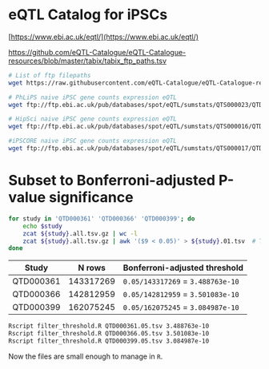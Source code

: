 
# eQTL Catalog for iPSCs
[https://www.ebi.ac.uk/eqtl/](https://www.ebi.ac.uk/eqtl/)

https://github.com/eQTL-Catalogue/eQTL-Catalogue-resources/blob/master/tabix/tabix_ftp_paths.tsv

```bash
# List of ftp filepaths
wget https://raw.githubusercontent.com/eQTL-Catalogue/eQTL-Catalogue-resources/master/tabix/tabix_ftp_paths.tsv

# PhLiPS naive iPSC gene counts expression eQTL
wget ftp://ftp.ebi.ac.uk/pub/databases/spot/eQTL/sumstats/QTS000023/QTD000399/QTD000399.all.tsv.gz	

# HipSci naive iPSC gene counts expression eQTL
wget ftp://ftp.ebi.ac.uk/pub/databases/spot/eQTL/sumstats/QTS000016/QTD000361/QTD000361.all.tsv.gz	

#iPSCORE naive iPSC gene counts expression eQTL
wget ftp://ftp.ebi.ac.uk/pub/databases/spot/eQTL/sumstats/QTS000017/QTD000366/QTD000366.all.tsv.gz	
```


# Subset to Bonferroni-adjusted P-value significance
```bash
for study in 'QTD000361' 'QTD000366' 'QTD000399'; do
    echo $study
    zcat ${study}.all.tsv.gz | wc -l
    zcat ${study}.all.tsv.gz | awk '($9 < 0.05)' > ${study}.01.tsv  # Temp file to parse later
done
```

|   Study   |  N rows   | Bonferroni-adjusted threshold   |
|-----------|-----------|-----------|
| QTD000361 | 143317269 | `0.05/143317269` = `3.488763e-10` |
| QTD000366 | 142812959 | `0.05/142812959` = `3.501083e-10` |
| QTD000399 | 162075245 | `0.05/162075245` = `3.084987e-10` |

```bash
Rscript filter_threshold.R QTD000361.05.tsv 3.488763e-10
Rscript filter_threshold.R QTD000366.05.tsv 3.501083e-10
Rscript filter_threshold.R QTD000399.05.tsv 3.084987e-10
```

Now the files are small enough to manage in `R`.

